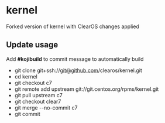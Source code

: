 # kernel

Forked version of kernel with ClearOS changes applied

## Update usage
  Add __#kojibuild__ to commit message to automatically build

* git clone git+ssh://git@github.com/clearos/kernel.git
* cd kernel
* git checkout c7
* git remote add upstream git://git.centos.org/rpms/kernel.git
* git pull upstream c7
* git checkout clear7
* git merge --no-commit c7
* git commit
